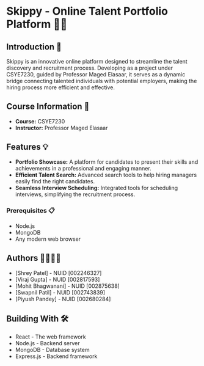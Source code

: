 # Skippy - Online Talent Portfolio Platform 🚀🌟

## Introduction 📖
Skippy is an innovative online platform designed to streamline the talent discovery and recruitment process. Developing as a project under CSYE7230, guided by Professor Maged Elasaar, it serves as a dynamic bridge connecting talented individuals with potential employers, making the hiring process more efficient and effective.

## Course Information 🏫
- **Course:** CSYE7230
- **Instructor:** Professor Maged Elasaar

## Features 💡
- **Portfolio Showcase:** A platform for candidates to present their skills and achievements in a professional and engaging manner.
- **Efficient Talent Search:** Advanced search tools to help hiring managers easily find the right candidates.
- **Seamless Interview Scheduling:** Integrated tools for scheduling interviews, simplifying the recruitment process.

### Prerequisites 📋
- Node.js
- MongoDB
- Any modern web browser

## Authors 👨‍💻👩‍💻
- [Shrey Patel] - NUID [002246327]
- [Viraj Gupta] - NUID [002817593]
- [Mohit Bhagwanani] - NUID [002875638]
- [Swapnil Patil] - NUID [002743839]
- [Piyush Pandey] - NUID [002680284]


## Building With 🛠️
- React - The web framework 
- Node.js - Backend server
- MongoDB - Database system
- Express.js - Backend framework

